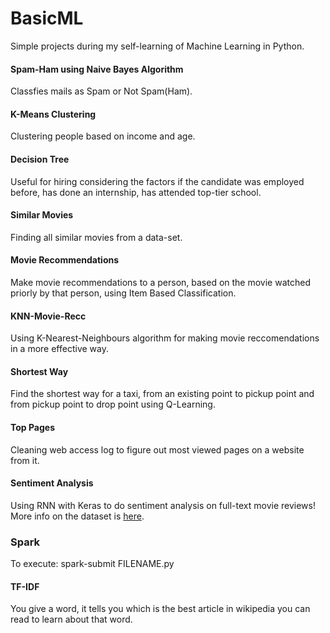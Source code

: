# BasicML
Simple projects during my self-learning of Machine Learning in Python.

#### Spam-Ham using Naive Bayes Algorithm
Classfies mails as Spam or Not Spam(Ham).

#### K-Means Clustering
Clustering people based on income and age.

#### Decision Tree
Useful for hiring considering the factors if the candidate was employed before, has done an internship, has attended top-tier school.

#### Similar Movies
Finding all similar movies from a data-set.

#### Movie Recommendations
Make movie recommendations to a person, based on the movie watched priorly by that person, using Item Based Classification.

#### KNN-Movie-Recc
Using K-Nearest-Neighbours algorithm for making movie reccomendations in a more effective way.

#### Shortest Way
Find the shortest way for a taxi, from an existing point to pickup point and from pickup point to drop point using Q-Learning.

#### Top Pages
Cleaning web access log to figure out most viewed pages on a website from it.

#### Sentiment Analysis
Using RNN with Keras to do sentiment analysis on full-text movie reviews! More info on the dataset is [here](https://keras.io/datasets/#imdb-movie-reviews-sentiment-classification).

### Spark
To execute: spark-submit FILENAME.py 

#### TF-IDF
You give a word, it tells you which is the best article in wikipedia you can read to learn about that word.

